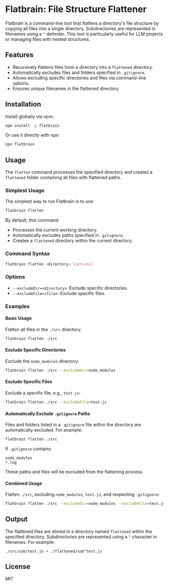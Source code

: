 # Flatbrain: File Structure Flattener

Flatbrain is a command-line tool that flattens a directory's file structure by copying all files into a single directory. Subdirectories are represented in filenames using a `^` delimiter. This tool is particularly useful for LLM projects or managing files with nested structures.

## Features

- Recursively flattens files from a directory into a `flattened` directory.
- Automatically excludes files and folders specified in `.gitignore`.
- Allows excluding specific directories and files via command-line options.
- Ensures unique filenames in the flattened directory.

## Installation

Install globally via npm:

```bash
npm install -g flatbrain
```

Or use it directly with npx:

```bash
npx flatbrain
```

## Usage

The `flatten` command processes the specified directory and creates a `flattened` folder containing all files with flattened paths.

### Simplest Usage

The simplest way to run Flatbrain is to use:

```bash
flatbrain flatten
```

By default, this command:

- Processes the current working directory.
- Automatically excludes paths specified in `.gitignore`.
- Creates a `flattened` directory within the current directory.

### Command Syntax

```bash
flatbrain flatten <directory> [options]
```

### Options

- `--excludeDir=<directory>`: Exclude specific directories.
- `--excludeFile=<file>`: Exclude specific files.

### Examples

#### Basic Usage

Flatten all files in the `./src` directory:

```bash
flatbrain flatten ./src
```

#### Exclude Specific Directories

Exclude the `node_modules` directory:

```bash
flatbrain flatten ./src --excludeDir=node_modules
```

#### Exclude Specific Files

Exclude a specific file, e.g., `test.js`:

```bash
flatbrain flatten ./src --excludeFile=test.js
```

#### Automatically Exclude `.gitignore` Paths

Files and folders listed in a `.gitignore` file within the directory are automatically excluded. For example:

```bash
flatbrain flatten ./src
```

If `.gitignore` contains:

```plaintext
node_modules
*.log
```

These paths and files will be excluded from the flattening process.

#### Combined Usage

Flatten `./src`, excluding `node_modules`, `test.js`, and respecting `.gitignore`:

```bash
flatbrain flatten ./src --excludeDir=node_modules --excludeFile=test.js
```

## Output

The flattened files are stored in a directory named `flattened` within the specified directory. Subdirectories are represented using a `^` character in filenames. For example:

```plaintext
./src/sub/test.js → ./flattened/sub^test.js
```

## License

MIT
